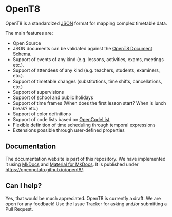 # OpenT8

OpenT8 is a standardized [JSON](https://www.json.org/) format for mapping complex timetable data. 

The main features are:

+ Open Source
+ JSON documents can be validated against the [OpenT8 Document Schema](https://github.com/openpotato/opent8/tree/main/schemas/v0.3/schema.json).
+ Support of events of any kind (e.g. lessons, activities, exams, meetings etc.).
+ Support of attendees of any kind (e.g. teachers, students, examiners, etc.).
+ Support of timetable changes (substitutions, time shifts, cancellations, etc.)
+ Support of supervisions
+ Support of school and public holidays
+ Support of time frames (When does the first lesson start? When is lunch break? etc.)
+ Support of color definitions
+ Support of code lists based on [OpenCodeList](https://openpotato.github.io/opencodelist/en/)
+ Flexible definition of time scheduling through temporal expressions
+ Extensions possible through user-defined properties

## Documentation

The documentation website is part of this repository. We have implemented it using [MkDocs](https://www.mkdocs.org) and [Material for MkDocs](https://squidfunk.github.io/mkdocs-material). It is published under https://openpotato.github.io/opent8/.

## Can I help?

Yes, that would be much appreciated. OpenT8 is currently a draft. We are open for any feedback! Use the Issue Tracker for asking and/or submitting a Pull Request.
